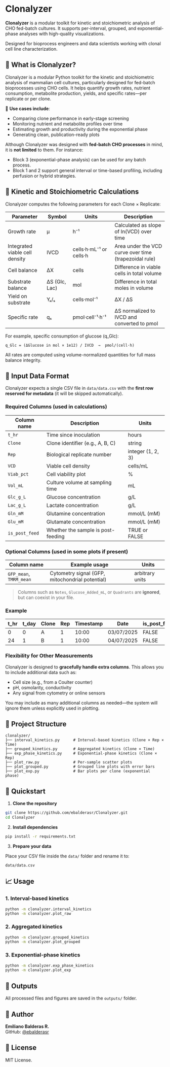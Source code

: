 # Clonalyzer

**Clonalyzer** is a modular toolkit for kinetic and stoichiometric analysis of CHO fed-batch cultures. It supports per-interval, grouped, and exponential-phase analyses with high-quality visualizations.

Designed for bioprocess engineers and data scientists working with clonal cell line characterization.

## 🧬 What is Clonalyzer?

Clonalyzer is a modular Python toolkit for the kinetic and stoichiometric analysis of mammalian cell cultures, particularly designed for fed-batch bioprocesses using CHO cells. It helps quantify growth rates, nutrient consumption, metabolite production, yields, and specific rates—per replicate or per clone.

🔎 **Use cases include**:
- Comparing clone performance in early-stage screening
- Monitoring nutrient and metabolite profiles over time
- Estimating growth and productivity during the exponential phase
- Generating clean, publication-ready plots

Although Clonalyzer was designed with **fed-batch CHO processes** in mind, it is **not limited** to them. For instance:
- Block 3 (exponential-phase analysis) can be used for any batch process.
- Block 1 and 2 support general interval or time-based profiling, including perfusion or hybrid strategies.

## 📐 Kinetic and Stoichiometric Calculations

Clonalyzer computes the following parameters for each Clone × Replicate:

| Parameter      | Symbol      | Units                     | Description |
|----------------|-------------|----------------------------|-------------|
| Growth rate    | μ           | h⁻¹                        | Calculated as slope of ln(VCD) over time |
| Integrated viable cell density | IVCD      | cells·h·mL⁻¹ or cells·h | Area under the VCD curve over time (trapezoidal rule) |
| Cell balance   | ΔX          | cells                     | Difference in viable cells in total volume |
| Substrate balance | ΔS (Glc, Lac) | mol                    | Difference in total moles in volume |
| Yield on substrate | Yₓ/ₛ     | cells·mol⁻¹              | ΔX / ΔS |
| Specific rate  | qₛ          | pmol·cell⁻¹·h⁻¹           | ΔS normalized to IVCD and converted to pmol |

For example, specific consumption of glucose (q_Glc):

```
q_Glc = (ΔGlucose in mol × 1e12) / IVCD  →  pmol/(cell·h)
```

All rates are computed using volume-normalized quantities for full mass balance integrity.

## 📄 Input Data Format

Clonalyzer expects a single CSV file in `data/data.csv` with the **first row reserved for metadata** (it will be skipped automatically).

### Required Columns (used in calculations)

| Column name   | Description                           | Units            |
|---------------|----------------------------------------|------------------|
| `t_hr`        | Time since inoculation                | hours            |
| `Clone`       | Clone identifier (e.g., A, B, C)      | string           |
| `Rep`         | Biological replicate number           | integer (1, 2, 3)|
| `VCD`         | Viable cell density                   | cells/mL         |
| `Viab_pct`    | Cell viability plot                   | %                |
| `Vol_mL`      | Culture volume at sampling time       | mL               |
| `Glc_g_L`     | Glucose concentration                 | g/L              |
| `Lac_g_L`     | Lactate concentration                 | g/L              |
| `Gln_mM`      | Glutamine concentration               | mmol/L  (mM)     |
| `Glu_mM`      | Glutamate concentration               | mmol/L  (mM)     |
| `is_post_feed`| Whether the sample is post-feeding    | TRUE or FALSE    |

### Optional Columns (used in some plots if present)

| Column name     | Example usage                    | Units         |
|------------------|----------------------------------|---------------|
| `GFP_mean`, `TMRM_mean` | Cytometry signal (GFP, mitochondrial potential) | arbitrary units |

> Columns such as `Notes`, `Glucose_Added_mL`, or `Quadrants` are **ignored**, but can coexist in your file.

### Example

| t_hr | t_day | Clone | Rep | Timestamp | Date       | is_post_feed | VCD       | DCD       | Viab_pct | Glc_g_L | Lac_g_L |
|------|-------|--------|-----|-----------|------------|--------------|-----------|-----------|----------|---------|---------|
| 0    | 0     | A     | 1   | 10:00     | 03/07/2025 | FALSE        | 3.10E+05  | 4.00E+03  | 98.73    | 6.59    | 0.00    |
| 24   | 1     | B      | 1   | 10:00     | 04/07/2025 | FALSE        | 5.20E+05  | 4.00E+03  | 99.22    | 5.88    | 0.44    |

### Flexibility for Other Measurements

Clonalyzer is designed to **gracefully handle extra columns**. This allows you to include additional data such as:
- Cell size (e.g., from a Coulter counter)
- pH, osmolarity, conductivity
- Any signal from cytometry or online sensors

You may include as many additional columns as needed—the system will ignore them unless explicitly used in plotting.

## 📁 Project Structure

```
clonalyzer/
├── interval_kinetics.py      # Interval-based kinetics (Clone × Rep × Time)
├── grouped_kinetics.py       # Aggregated kinetics (Clone × Time)
├── exp_phase_kinetics.py     # Exponential-phase kinetics (Clone × Rep)
├── plot_raw.py               # Per-sample scatter plots
├── plot_grouped.py           # Grouped line plots with error bars
├── plot_exp.py               # Bar plots per clone (exponential phase)
```

## 🚀 Quickstart

1. **Clone the repository**

```bash
git clone https://github.com/ebalderasr/Clonalyzer.git
cd Clonalyzer
```

2. **Install dependencies**

```bash
pip install -r requirements.txt
```

3. **Prepare your data**

Place your CSV file inside the `data/` folder and rename it to:

```
data/data.csv
```

## 📈 Usage

### 1. Interval-based kinetics

```bash
python -m clonalyzer.interval_kinetics
python -m clonalyzer.plot_raw
```

### 2. Aggregated kinetics

```bash
python -m clonalyzer.grouped_kinetics
python -m clonalyzer.plot_grouped
```

### 3. Exponential-phase kinetics

```bash
python -m clonalyzer.exp_phase_kinetics
python -m clonalyzer.plot_exp
```

## 📂 Outputs

All processed files and figures are saved in the `outputs/` folder.

## 👤 Author

**Emiliano Balderas R.**  
GitHub: [@ebalderasr](https://github.com/ebalderasr)

## 📄 License

MIT License.
